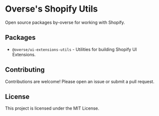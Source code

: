# Overse's Shopify Utils

Open source packages by-overse for working with Shopify.

## Packages

- `@overse/ui-extensions-utils` - Utilities for building Shopify UI Extensions.

## Contributing

Contributions are welcome! Please open an issue or submit a pull request.

## License

This project is licensed under the MIT License.
